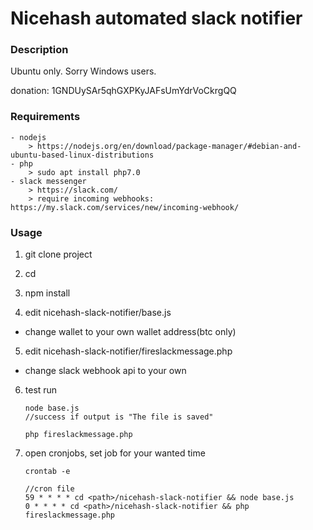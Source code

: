 # Nicehash automated slack notifier

### Description

Ubuntu only. Sorry Windows users.

donation: 1GNDUySAr5qhGXPKyJAFsUmYdrVoCkrgQQ

### Requirements

```
- nodejs
    > https://nodejs.org/en/download/package-manager/#debian-and-ubuntu-based-linux-distributions
- php
    > sudo apt install php7.0
- slack messenger
    > https://slack.com/
    > require incoming webhooks: https://my.slack.com/services/new/incoming-webhook/
```

### Usage

1. git clone project

2. cd <project>

3. npm install

4. edit nicehash-slack-notifier/base.js
  - change wallet to your own wallet address(btc only)

5. edit nicehash-slack-notifier/fireslackmessage.php
  - change slack webhook api to your own

6. test run

   ```
   node base.js
   //success if output is "The file is saved"

   php fireslackmessage.php
   ```


6. open cronjobs, set job for your wanted time

   ```
   crontab -e

   //cron file
   59 * * * * cd <path>/nicehash-slack-notifier && node base.js
   0 * * * * cd <path>/nicehash-slack-notifier && php fireslackmessage.php
   ```
